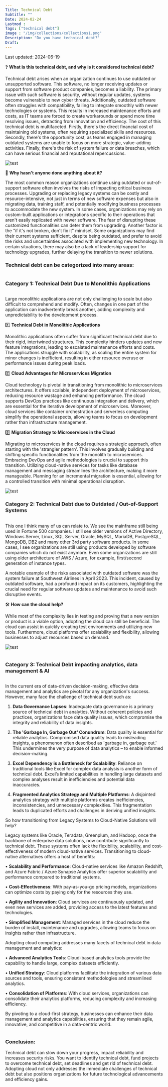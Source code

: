 ```yaml
---
Title: Technical Debt
Subtitle: ""
Date: 2024-02-24
Lastmod : 
Tags: ["technical debt"]
image : "/img/collections/collections1.png"
Description: "Do you have technical debt?"
Draft: 
---
```

Last updated: 2024-06-19

❓ **What is this technical debt, and why is it considered technical debt?**

Technical debt arises when an organization continues to use outdated or unsupported software. This software, no longer receiving updates or support from software product companies, becomes a liability. The primary issue with such software is security, without regular updates, systems become vulnerable to new cyber threats. Additionally, outdated software often struggles with compatibility, failing to integrate smoothly with newer technologies or systems. This results in increased maintenance efforts and costs, as IT teams are forced to create workarounds or spend more time resolving issues, detracting from innovation and efficiency. The cost of this technical debt is multifaceted. Firstly, there's the direct financial cost of maintaining old systems, often requiring specialized skills and resources. Secondly, there's the opportunity cost, as teams engaged in managing outdated systems are unable to focus on more strategic, value-adding activities. Finally, there's the risk of system failure or data breaches, which can have serious financial and reputational repercussions.

![test](/technical-debt-1.png "a title")

👀 **Why hasn't anyone done anything about it?**

The most common reason organizations continue using outdated or out-of-support software often involves the risks of impacting critical business processes. Upgrading or replacing legacy systems can be costly and resource-intensive, not just in terms of new software expenses but also in migrating data, training staff, and potentially modifying business processes to accommodate the new system. In some cases, organizations may rely on custom-built applications or integrations specific to their operations that aren't easily replicated with newer software. The fear of disrupting these customized functionalities can deter them from upgrading. Another factor is the "if it's not broken, don't fix it" mindset. Some organizations may find their current systems sufficient, despite being outdated, and prefer to avoid the risks and uncertainties associated with implementing new technology. In certain situations, there may also be a lack of leadership support for technology upgrades, further delaying the transition to newer solutions.  
![]()   
![]()   

### Technical debt can be categorized into many areas:
![]()      
![]()      
    
### Category 1: Technical Debt Due to Monolithic Applications  
![]()      
     
Large monolithic applications are not only challenging to scale but also difficult to comprehend and modify. Often, changes in one part of the application can inadvertently break another, adding complexity and unpredictability to the development process. 

1️⃣ **Technical Debt in Monolithic Applications**  

Monolithic applications often suffer from significant technical debt due to their rigid, intertwined structures. This complexity hinders updates and new feature integrations, leading to escalated maintenance efforts and costs. The applications struggle with scalability, as scaling the entire system for minor changes is inefficient, resulting in either resource overuse or performance issues during peak loads.

2️⃣ **Cloud Advantages for Microservices Migration**  

Cloud technology is pivotal in transitioning from monolithic to microservices architectures. It offers scalable, independent deployment of microservices, reducing resource wastage and enhancing performance. The cloud supports DevOps practices like continuous integration and delivery, which are essential for the iterative development of microservices. Moreover, cloud services like container orchestration and serverless computing simplify the operational aspects, allowing teams to focus on development rather than infrastructure management. 

3️⃣ **Migration Strategy to Microservices in the Cloud**  

Migrating to microservices in the cloud requires a strategic approach, often starting with the 'strangler pattern'. This involves gradually building and shifting specific functionalities from the monolith to microservices. Embracing DevOps and agile methodologies is crucial to support this transition. Utilizing cloud-native services for tasks like database management and messaging streamlines the architecture, making it more manageable. Planning for an incremental migration is essential, allowing for a controlled transition with minimal operational disruption. 

![test](/technical-debt-3.jpeg "a title")  
![]()      

### Category 2: Technical Debt due to Outdated / Out-of-Support Systems
![]()      


This one I think many of us can relate to. We see the mainframe still being used in Fortune 500 companies. I still see older versions of Active Directory, Windows Server, Linux, SQL Server, Oracle, MySQL, MariaDB, PostgreSQL, MongoDB, DB2 and many other 3rd party software products. In some cases, I see organizations are still using products developed by software companies which do not exist anymore. Even some organizations are still using older architecture of AWS / Azure, for example, first/second generation of instance types.

A notable example of the risks associated with outdated software was the system failure at Southwest Airlines in April 2023. This incident, caused by outdated software, had a profound impact on its customers, highlighting the crucial need for regular software updates and maintenance to avoid such disruptive events.

🛠️ **How can the cloud help?**

While most of the complexity lies in testing and proving that a new version or product is a viable option, adopting the cloud can still be beneficial. The cloud can assist in quickly creating test environments and utilizing new tools. Furthermore, cloud platforms offer scalability and flexibility, allowing businesses to adjust resources based on demand.


![test](/technical-debt-7.jpg "a title")      

![]()      

### Category 3: Technical Debt impacting analytics, data management & AI  

![]()   

In the current era of data-driven decision-making, effective data management and analytics are pivotal for any organization's success. However, many face the challenge of technical debt such as: 

1. **Data Governance Lapses**:
    Inadequate data governance is a primary source of technical debt in analytics. Without coherent policies and practices, organizations face data quality issues, which compromise the integrity and reliability of data insights.  

2. **The 'Garbage In, Garbage Out' Conundrum**:
    Data quality is essential for reliable analytics. Compromised data quality leads to misleading insights, a phenomenon often described as 'garbage in, garbage out.' This undermines the very purpose of data analytics – to enable informed decision-making.  
![]()
3. **Excel Dependency is a Bottleneck for Scalability**:
    Reliance on traditional tools like Excel for complex data analysis is another form of technical debt. Excel’s limited capabilities in handling large datasets and complex analyses result in inefficiencies and potential data inaccuracies.  
![]()
4. **Fragmented Analytics Strategy and Multiple Platforms**:
    A disjointed analytics strategy with multiple platforms creates inefficiencies, inconsistencies, and unnecessary complexities. This fragmentation leads to duplicated efforts and challenges in deriving unified insights.  

So how transitioning from Legacy Systems to Cloud-Native Solutions will help?  

Legacy systems like Oracle, Teradata, Greenplum, and Hadoop, once the backbone of enterprise data solutions, now contribute significantly to technical debt. These systems often lack the flexibility, scalability, and cost-effectiveness of modern cloud-native services. Transitioning to cloud-native alternatives offers a host of benefits:  

•	**Scalability and Performance**: Cloud-native services like Amazon Redshift, and Azure Fabric / Azure Synapse Analytics offer superior scalability and performance compared to traditional systems.  

•	**Cost-Effectiveness**: With pay-as-you-go pricing models, organizations can optimize costs by paying only for the resources they use.  

•	**Agility and Innovation**: Cloud services are continuously updated, and even new services are added, providing access to the latest features and technologies.  

•	**Simplified Management**: Managed services in the cloud reduce the burden of install, maintenance and upgrades, allowing teams to focus on insights rather than infrastructure.  

Adopting cloud computing addresses many facets of technical debt in data management and analytics:  

•	**Advanced Analytics Tools**: Cloud-based analytics tools provide the capability to handle large, complex datasets efficiently.  

•	**Unified Strategy**: Cloud platforms facilitate the integration of various data sources and tools, ensuring consistent methodologies and streamlined analytics.  

•	**Consolidation of Platforms**: With cloud services, organizations can consolidate their analytics platforms, reducing complexity and increasing efficiency.  

By pivoting to a cloud-first strategy, businesses can enhance their data management and analytics capabilities, ensuring that they remain agile, innovative, and competitive in a data-centric world.
  
  ![]()    
### Conclusion:
Technical debt can slow down your progress, impact reliability and increases security risks. You want to identify technical debt, fund projects to overcome technical debt, set deadlines and get rid of technical debt. Adopting cloud not only addresses the immediate challenges of technical debt but also positions organizations for future technological advancements and efficiency gains.  

